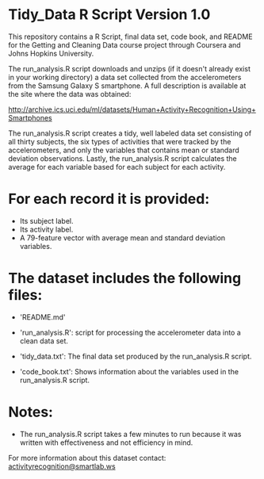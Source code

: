 Tidy_Data R Script
Version 1.0
=========


This repository contains a R Script, final data set, code book, and README for the Getting and Cleaning Data course project through Coursera and Johns Hopkins University.

The run_analysis.R script downloads and unzips (if it doesn't already exist in your working directory) a data set collected from the accelerometers from the Samsung Galaxy S smartphone. A full description is available at the site where the data was obtained:

http://archive.ics.uci.edu/ml/datasets/Human+Activity+Recognition+Using+Smartphones

The run_analysis.R script creates a tidy, well labeled data set consisting of all thirty subjects, the six types of activities that were tracked by the accelerometers, and only the variables that contains mean or standard deviation observations.  Lastly, the run_analysis.R script calculates the average for each variable based for each subject for each activity.

For each record it is provided:
======================================

- Its subject label. 
- Its activity label. 
- A 79-feature vector with average mean and standard deviation variables.

The dataset includes the following files:
=========================================

- 'README.md'

- 'run_analysis.R': script for processing the accelerometer data into a clean data set.

- 'tidy_data.txt': The final data set produced by the run_analysis.R script.

- 'code_book.txt': Shows information about the variables used in the run_analysis.R script.

Notes: 
======
- The run_analysis.R script takes a few minutes to run because it was written with effectiveness and not efficiency in mind.

For more information about this dataset contact: activityrecognition@smartlab.ws

